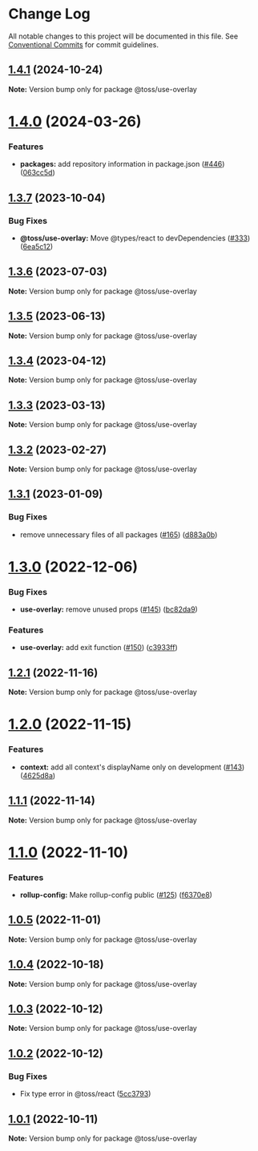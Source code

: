 # Change Log

All notable changes to this project will be documented in this file.
See [Conventional Commits](https://conventionalcommits.org) for commit guidelines.

## [1.4.1](https://github.com/toss/slash/compare/@toss/use-overlay@1.4.0...@toss/use-overlay@1.4.1) (2024-10-24)

**Note:** Version bump only for package @toss/use-overlay





# [1.4.0](https://github.com/toss/slash/compare/@toss/use-overlay@1.3.8...@toss/use-overlay@1.4.0) (2024-03-26)


### Features

* **packages:** add repository information in package.json ([#446](https://github.com/toss/slash/issues/446)) ([063cc5d](https://github.com/toss/slash/commit/063cc5d4699b1ba0dc20db3d2bb7dc673947500b))





## [1.3.7](https://github.com/toss/slash/compare/@toss/use-overlay@1.3.6...@toss/use-overlay@1.3.7) (2023-10-04)

### Bug Fixes

* **@toss/use-overlay:** Move @types/react to devDependencies ([#333](https://github.com/toss/slash/issues/333)) ([6ea5c12](https://github.com/toss/slash/commit/6ea5c12d642932d322286402164d5cfb99ca96aa))

## [1.3.6](https://github.com/toss/slash/compare/@toss/use-overlay@1.3.5...@toss/use-overlay@1.3.6) (2023-07-03)

**Note:** Version bump only for package @toss/use-overlay

## [1.3.5](https://github.com/toss/slash/compare/@toss/use-overlay@1.3.4...@toss/use-overlay@1.3.5) (2023-06-13)

**Note:** Version bump only for package @toss/use-overlay

## [1.3.4](https://github.com/toss/slash/compare/@toss/use-overlay@1.3.3...@toss/use-overlay@1.3.4) (2023-04-12)

**Note:** Version bump only for package @toss/use-overlay

## [1.3.3](https://github.com/toss/slash/compare/@toss/use-overlay@1.3.2...@toss/use-overlay@1.3.3) (2023-03-13)

**Note:** Version bump only for package @toss/use-overlay

## [1.3.2](https://github.com/toss/slash/compare/@toss/use-overlay@1.3.1...@toss/use-overlay@1.3.2) (2023-02-27)

**Note:** Version bump only for package @toss/use-overlay

## [1.3.1](https://github.com/toss/slash/compare/@toss/use-overlay@1.3.0...@toss/use-overlay@1.3.1) (2023-01-09)

### Bug Fixes

* remove unnecessary files of all packages ([#165](https://github.com/toss/slash/issues/165)) ([d883a0b](https://github.com/toss/slash/commit/d883a0b2aebdbc2ca39c67902cec754c63921dfe))

# [1.3.0](https://github.com/toss/slash/compare/@toss/use-overlay@1.2.1...@toss/use-overlay@1.3.0) (2022-12-06)

### Bug Fixes

* **use-overlay:** remove unused props ([#145](https://github.com/toss/slash/issues/145)) ([bc82da9](https://github.com/toss/slash/commit/bc82da9945ff96212cc8ad049d15a4e081c840e0))

### Features

* **use-overlay:** add exit function  ([#150](https://github.com/toss/slash/issues/150)) ([c3933ff](https://github.com/toss/slash/commit/c3933ff84f5eb01dd4905b3873273e66a58e0a2e))

## [1.2.1](https://github.com/toss/slash/compare/@toss/use-overlay@1.2.0...@toss/use-overlay@1.2.1) (2022-11-16)

**Note:** Version bump only for package @toss/use-overlay

# [1.2.0](https://github.com/toss/slash/compare/@toss/use-overlay@1.1.1...@toss/use-overlay@1.2.0) (2022-11-15)

### Features

* **context:** add all context's displayName only on development ([#143](https://github.com/toss/slash/issues/143)) ([4625d8a](https://github.com/toss/slash/commit/4625d8a5b0fc70a9e77a0a14e16f9d2a53a644ea))

## [1.1.1](https://github.com/toss/slash/compare/@toss/use-overlay@1.1.0...@toss/use-overlay@1.1.1) (2022-11-14)

**Note:** Version bump only for package @toss/use-overlay

# [1.1.0](https://github.com/toss/slash/compare/@toss/use-overlay@1.0.5...@toss/use-overlay@1.1.0) (2022-11-10)

### Features

* **rollup-config:** Make rollup-config public ([#125](https://github.com/toss/slash/issues/125)) ([f6370e8](https://github.com/toss/slash/commit/f6370e8c4b0fa926e923b518c26b7071ee0e53da))

## [1.0.5](https://github.com/toss/slash/compare/@toss/use-overlay@1.0.4...@toss/use-overlay@1.0.5) (2022-11-01)

**Note:** Version bump only for package @toss/use-overlay

## [1.0.4](https://github.com/toss/slash/compare/@toss/use-overlay@1.0.3...@toss/use-overlay@1.0.4) (2022-10-18)

**Note:** Version bump only for package @toss/use-overlay

## [1.0.3](https://github.com/toss/slash/compare/@toss/use-overlay@1.0.2...@toss/use-overlay@1.0.3) (2022-10-12)

**Note:** Version bump only for package @toss/use-overlay

## [1.0.2](https://github.com/toss/slash/compare/@toss/use-overlay@1.0.1...@toss/use-overlay@1.0.2) (2022-10-12)

### Bug Fixes

* Fix type error in @toss/react ([5cc3793](https://github.com/toss/slash/commit/5cc37936e8739204f32f9f50ee61570b758343f8))

## [1.0.1](https://github.com/toss/slash/compare/@toss/use-overlay@1.0.0...@toss/use-overlay@1.0.1) (2022-10-11)

**Note:** Version bump only for package @toss/use-overlay
